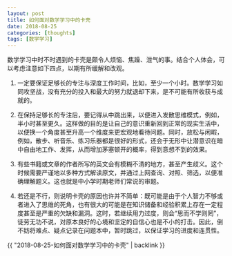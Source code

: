```yaml
---
layout: post
title: 如何面对数学学习中的卡壳
date: 2018-08-25
categories: [thoughts]
tags: [数学学习]
---
```


数学学习中时不时遇到的卡壳是颇令人烦恼、焦躁、泄气的事。结合个人体会，可以考虑注意如下四点，以期有所缓解和改观。

1. 一定要保证足够长的专注与深度工作时间，比如，至少一个小时。数学学习如同攻坚战，没有充分的投入和最大的努力就退却下来，是不可能有所收获与成就的。

2. 在保持足够长的专注后，要记得从中跳出来，以便进入发散思维模式，例如，半小时甚至更久。这样做的目的是让自己的意识重新回到正常的现实生活中，以便换一个角度甚至升高一个维度来更宏观地看待问题。同时，放松与闲暇，例如，散步、听音乐、练习乐器都是很好的形式，还会于无形中让潜意识在暗中自由地工作、发挥，从而增加茅塞顿开的概率，得到意想不到的效果。

3. 有些书籍或文章的作者所写的英文会有模糊不清的地方，甚至产生歧义。这个时候需要严谨地以多种方式解读原文，并通过上网查询、对照、筛选，以便准确理解题义。这也就是中小学时期老师们常说的审题。

4. 若还是不行，则说明卡壳的原因也许并不简单：既可能是由于个人智力不够或者进入了思维的死角，也有很大的可能是在知识储备和经验积累上存在一定程度甚至是严重的欠缺和漏洞。这时，若继续用力过度，则会“思而不学则罔”，徒劳无功不说，对原本良好的心境和坚定的自信心也是不小的打击。因此，倒不妨将难点、疑点记录在问题本中，暂时跳过，以保证学习的进度和连贯性。

{{ "2018-08-25-如何面对数学学习中的卡壳" | backlink }}
